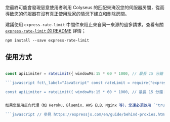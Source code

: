 您最終可能會發現惡意使用者利用 Colyseus 的匹配來淹沒您的伺服器房間，從而導致您的伺服器在沒有真正使用玩家的情況下建立和刪除房間。

建議使用 `express-rate-limit` 中間件來阻止來自同一來源的過多請求。查看有關 [`express-rate-limit` 的 README](https://github.com/nfriedly/express-rate-limit) 詳情；

``` npm install --save express-rate-limit ```

## 使用方式

```typescript fct\_label="TypeScript" import rateLimit from "express-rate-limit";

const apiLimiter = rateLimit({ windowMs:15 * 60 * 1000, // 最長 15 分鐘：100 }); app.use("/matchmake/", apiLimiter); ```

```javascript fct\_label="JavaScript" const rateLimit = require("express-rate-limit");

const apiLimiter = rateLimit({ windowMs:15 * 60 * 1000, // 最長 15 分鐘：100 }); app.use("/matchmake/", apiLimiter); ```


如果您使用反向代理（如 Heroku、Bluemix、AWS ELB、Nginx 等），您還必須啟用 `"trust proxy"`

```javascript // 參見 https://expressjs.com/en/guide/behind-proxies.html app.set('trust proxy', 1); ```}